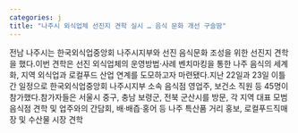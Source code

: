 ```yaml
---
categories: j
title: "나주시 외식업체 선진지 견학 실시 … 음식 문화 개선 구슬땀"
---
```

전남 나주시는 한국외식업중앙회 나주시지부와 선진 음식문화 조성을 위한 선진지 견학을 했다.이번 견학은 선진 외식업체의 운영방법·사례 벤치마킹을 통한 나주 음식의 세계화, 지역 외식업과 로컬푸드 산업 연계를 도모하고자 마련됐다.지난 22일과 23일 이틀 간 일정으로 한국외식업중앙회 나주시지부 소속 음식점 영업주, 보건소 직원 등 45명이 참가했다.참가자들은 서울시 중구, 충남 보령군, 전북 군산시를 방문, 각 지역 대표 모범음식점 견학 및 업주와의 간담회, 배·배즙·홍어 등 나주 특산품 거리 홍보, 로컬푸드직매장 및 수산물 시장 견학